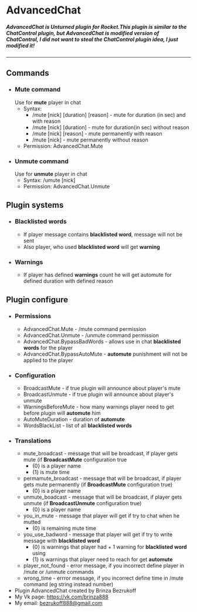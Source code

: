 # AdvancedChat
##### AdvancedChat is Unturned plugin for Rocket.This plugin is similar to the ChatControl plugin, but AdvancedChat is modified version of ChatControl, I did not want to steal the ChatControl plugin idea, I just modified it!
---
## Commands
- ### Mute command
  Use for **mute** player in chat
  - Syntax:
    - /mute [nick] [duration] [reason] - mute for duration (in sec) and with reason
    - /mute [nick] [duration] - mute for duration(in sec) without reason
    - /mute [nick]  [reason] - mute permanently with reason
    - /mute [nick] - mute permanently without reason
  - Permission: AdvancedChat.Mute
- ### Unmute command
  Use for **unmute** player in chat
  - Syntax: /umute [nick]
  - Permission: AdvancedChat.Unmute
## Plugin systems
- ### Blacklisted words
  - If player message contains **blacklisted word**, message will not be sent
  - Also player, who used **blacklisted word** will get **warning**
- ### Warnings
  - If player has defined **warnings** count he will get automute for defined duration with defined reason
## Plugin configure
- ### Permissions
  - AdvancedChat.Mute - /mute command permission
  - AdvancedChat.Unmute - /unmute command permission
  - AdvancedChat.BypassBadWords - allows use in chat **blacklisted words** for the player
  - AdvancedChat.BypassAutoMute - **automute** punishment will not be applied to the player
- ### Configuration
  - BroadcastMute - if true plugin will announce about player's mute
  - BroadcastUnmute - if true plugin will announce about player's unmute
  - WarningsBeforeMute - how many warnings player need to get before plugin will **automute** him
  - AutoMuteDuration - duration of **automute**
  - WordsBlackList - list of all **blacklisted words**
- ### Translations
  - mute_broadcast - message that will be broadcast, if player gets mute (if **BroadcastMute** configuration true
    - {0} is a player name
    - {1} is mute time
  - permamute_broadcast - message that will be broadcast, if player gets mute permanently (if **BroadcastMute** configuration true)
    - {0} is a player name
  - unmute_boadcast - message that will be broadcast, if player gets unmute (if **BroadcastUnmute** configuration true)
    - {0} is a player name
  - you_in_mute - message that player will get if try to chat when he mutted
    - {0} is remaining mute time
  - you_use_badword - message that player will get if try to write message with **blacklisted word**
    - {0} is warnings that player had + 1 warning for **blacklisted word** using
    - {1} is warnings that player need to reach for get **automute**
  - player_not_found - error message, if you incorrect define player in /mute or /unmute commands
  - wrong_time - errror message, if you incorrect define time in /mute command (eg string instead number)
- Plugin AdvancedChat created by Brinza Bezrukoff
- My Vk page: https://vk.com/brinza888
- My email: bezrukoff888@gmail.com
